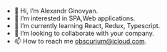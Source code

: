 - 👋 Hi, I’m Alexandr Ginovyan.
- 👀 I’m interested in SPA,Web applications.
- 🌱 I’m currently learning React, Redux, Typescript.
- 💞️ I’m looking to collaborate with your company.
- 📫 How to reach me obscurium@icloud.com.

<!---
webobscure/webobscure is a ✨ special ✨ repository because its `README.md` (this file) appears on your GitHub profile.
You can click the Preview link to take a look at your changes.
--->
